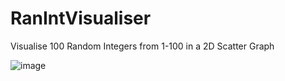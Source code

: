 # RanIntVisualiser
Visualise 100 Random Integers from 1-100 in a 2D Scatter Graph

![image](https://user-images.githubusercontent.com/63066656/164353823-30af1f44-de61-49e9-b7d7-86bca4db743e.png)
